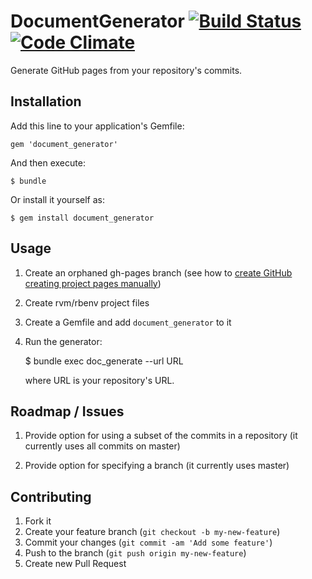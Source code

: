 # DocumentGenerator [![Build Status](https://travis-ci.org/software-academy/document_generator.png)](https://travis-ci.org/software-academy/document_generator) [![Code Climate](https://codeclimate.com/github/software-academy/document_generator.png)](https://codeclimate.com/github/software-academy/document_generator)

Generate GitHub pages from your repository's commits.

## Installation

Add this line to your application's Gemfile:

    gem 'document_generator'

And then execute:

    $ bundle

Or install it yourself as:

    $ gem install document_generator

## Usage

1.  Create an orphaned gh-pages branch (see how to [create GitHub creating project pages manually](https://help.github.com/articles/creating-project-pages-manually))

2.  Create rvm/rbenv project files

3.  Create a Gemfile and add `document_generator` to it

4.  Run the generator:

      $ bundle exec doc_generate --url URL

    where URL is your repository's URL.

## Roadmap / Issues

1.  Provide option for using a subset of the commits in a repository (it
    currently uses all commits on master)

2.  Provide option for specifying a branch (it currently uses master)

## Contributing

1. Fork it
2. Create your feature branch (`git checkout -b my-new-feature`)
3. Commit your changes (`git commit -am 'Add some feature'`)
4. Push to the branch (`git push origin my-new-feature`)
5. Create new Pull Request
